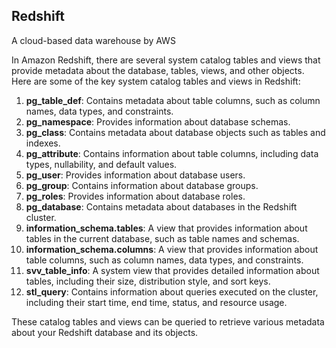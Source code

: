 ## Redshift
A cloud-based data warehouse by AWS

In Amazon Redshift, there are several system catalog tables and views that provide metadata about the database, tables, views, and other objects. Here are some of the key system catalog tables and views in Redshift:

1. **pg_table_def**: Contains metadata about table columns, such as column names, data types, and constraints.
2. **pg_namespace**: Provides information about database schemas.
3. **pg_class**: Contains metadata about database objects such as tables and indexes.
4. **pg_attribute**: Contains information about table columns, including data types, nullability, and default values.
5. **pg_user**: Provides information about database users.
6. **pg_group**: Contains information about database groups.
7. **pg_roles**: Provides information about database roles.
8. **pg_database**: Contains metadata about databases in the Redshift cluster.
9. **information_schema.tables**: A view that provides information about tables in the current database, such as table names and schemas.
10. **information_schema.columns**: A view that provides information about table columns, such as column names, data types, and constraints.
11. **svv_table_info**: A system view that provides detailed information about tables, including their size, distribution style, and sort keys.
12. **stl_query**: Contains information about queries executed on the cluster, including their start time, end time, status, and resource usage.

These catalog tables and views can be queried to retrieve various metadata about your Redshift database and its objects.
